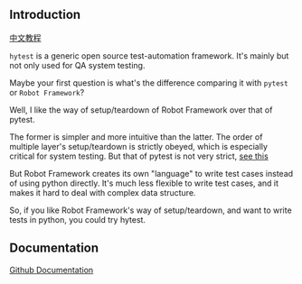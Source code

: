 Introduction
------------

[中文教程](http://www.byhy.net/tut/auto/hytest/01/)

`hytest` is a generic open source test-automation framework. It's mainly but not only used for QA system testing.

Maybe your first question is what's the difference comparing it with `pytest` or  `Robot Framework`?

Well, I like the way of setup/teardown of Robot Framework over that of pytest.

The former is simpler and more intuitive than the latter. The order of multiple layer's setup/teardown is strictly obeyed, which is especially critical for system testing. But that of pytest is not very strict, [see this](https://github.com/pytest-dev/pytest/issues/7416)

But Robot Framework creates its own "language" to write test cases instead of using python directly. It's much less flexible to write test cases, and it makes it hard to deal with complex data structure. 


So, if you like Robot Framework's way of setup/teardown,  and want to write tests in python, you could try hytest.




Documentation
------------

[Github Documentation](https://github.com/jcyrss/hytest/Documentation.md)


    







